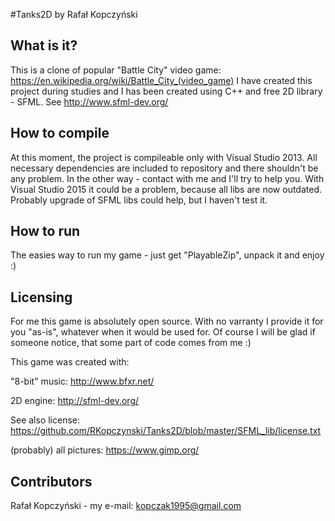 #Tanks2D by Rafał Kopczyński

What is it?
-------------------------------------------

This is a clone of popular "Battle City" video game:
https://en.wikipedia.org/wiki/Battle_City_(video_game) 
I have created this project during studies and I has been created using C++ and
free 2D library - SFML. See http://www.sfml-dev.org/

How to compile
--------------

At this moment, the project is compileable only with Visual Studio 2013. All necessary dependencies are
included to repository and there shouldn't be any problem. In the other way - contact with me and I'll
try to help you.
With Visual Studio 2015 it could be a problem, because all libs are now outdated.
Probably upgrade of SFML libs could help, but I haven't test it.

How to run
------------
The easies way to run my game - just get "PlayableZip", unpack it and enjoy :)

Licensing
---------

For me this game is absolutely open source.
With no varranty I provide it for you "as-is", whatever when it would be used for.
Of course I will be glad if someone notice, that some part of code comes from me :)

This game was created with:

"8-bit" music: http://www.bfxr.net/

2D engine: http://sfml-dev.org/

See also license: https://github.com/RKopczynski/Tanks2D/blob/master/SFML_lib/license.txt

(probably) all pictures: https://www.gimp.org/

Contributors
------------

Rafał Kopczyński - my e-mail: kopczak1995@gmail.com

